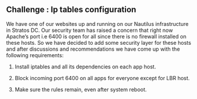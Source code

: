 ## Challenge : Ip tables configuration

We have one of our websites up and running on our Nautilus infrastructure in Stratos DC. Our security team has raised a concern that right now Apache’s port i.e 6400 is open for all since there is no firewall installed on these hosts. So we have decided to add some security layer for these hosts and after discussions and recommendations we have come up with the following requirements:


1. Install iptables and all its dependencies on each app host.

2. Block incoming port 6400 on all apps for everyone except for LBR host.

3. Make sure the rules remain, even after system reboot.
